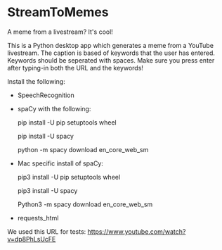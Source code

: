 # StreamToMemes
A meme from a livestream? It's cool!

This is a Python desktop app which generates a meme from a YouTube livestream.
The caption is based of keywords that the user has entered.
Keywords should be seperated with spaces.
Make sure you press enter after typing-in both the URL and the keywords!

Install the following:

- SpeechRecognition

- spaCy with the following:

	pip install -U pip setuptools wheel
	
	pip install -U spacy
	
	python -m spacy download en_core_web_sm
	
- Mac specific install of spaCy:

	pip3 install -U pip setuptools wheel
	
	pip3 install -U spacy
	
	Python3 -m spacy download en_core_web_sm


- requests_html


We used this URL for tests: https://www.youtube.com/watch?v=dp8PhLsUcFE
